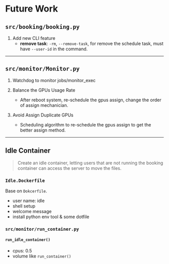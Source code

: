 # Future Work

## `src/booking/booking.py`

1. Add new CLI feature
    - **remove task**: `-rm`, `--remove-task`, for remove the schedule task, must have `--user-id` in the command.

---

## `src/monitor/Monitor.py`

1. Watchdog to monitor jobs/monitor_exec

2. Balance the GPUs Usage Rate
   - After reboot system, re-schedule the gpus assign, change the order of assign mechanician.

3. Avoid Assign Duplicate GPUs
    - Scheduling algorithm to re-schedule the gpus assign to get the better assign method.

---

## Idle Container

> Create an idle container, letting users that are not running the booking container can access the server to move the files.
>
### `Idle.Dockerfile`

Base on `Dokcerfile`.

- user name: idle
- shell setup
- welcome message
- install python env tool & some dotfile

### `src/monitor/run_container.py`

#### `run_idle_container()`

- cpus: 0.5
- volume like `run_container()`
